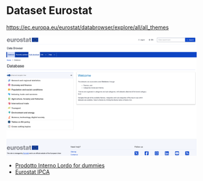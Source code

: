 # Dataset Eurostat

https://ec.europa.eu/eurostat/databrowser/explore/all/all_themes

![Pasted image 20250622050249.png|600](./media/Pasted%20image%2020250622050249.png)

- [Prodotto Interno Lordo for dummies](Prodotto%20Interno%20Lordo%20for%20dummies.md)
- [Eurostat IPCA](Eurostat%20IPCA.md)

